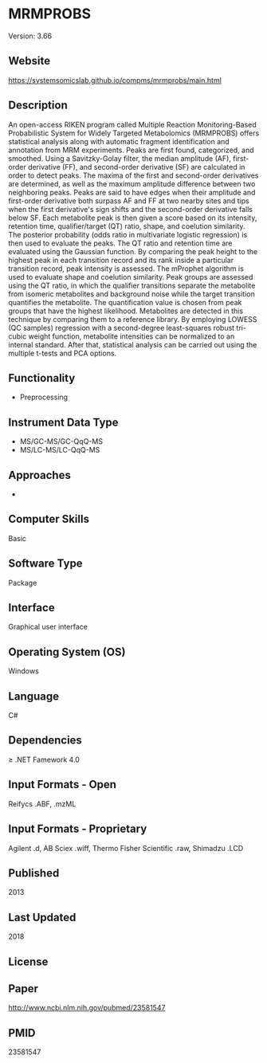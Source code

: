 # MRMPROBS
Version: 3.66

## Website
https://systemsomicslab.github.io/compms/mrmprobs/main.html

## Description
An open-access RIKEN program called Multiple Reaction Monitoring-Based Probabilistic System for Widely Targeted Metabolomics (MRMPROBS) offers statistical analysis along with automatic fragment identification and annotation from MRM experiments. Peaks are first found, categorized, and smoothed. Using a Savitzky-Golay filter, the median amplitude (AF), first-order derivative (FF), and second-order derivative (SF) are calculated in order to detect peaks. The maxima of the first and second-order derivatives are determined, as well as the maximum amplitude difference between two neighboring peaks. Peaks are said to have edges when their amplitude and first-order derivative both surpass AF and FF at two nearby sites and tips when the first derivative's sign shifts and the second-order derivative falls below SF. Each metabolite peak is then given a score based on its intensity, retention time, qualifier/target (QT) ratio, shape, and coelution similarity. The posterior probability (odds ratio in multivariate logistic regression) is then used to evaluate the peaks. The QT ratio and retention time are evaluated using the Gaussian function. By comparing the peak height to the highest peak in each transition record and its rank inside a particular transition record, peak intensity is assessed. The mProphet algorithm is used to evaluate shape and coelution similarity. Peak groups are assessed using the QT ratio, in which the qualifier transitions separate the metabolite from isomeric metabolites and background noise while the target transition quantifies the metabolite. The quantification value is chosen from peak groups that have the highest likelihood. Metabolites are detected in this technique by comparing them to a reference library. By employing LOWESS (QC samples) regression with a second-degree least-squares robust tri-cubic weight function, metabolite intensities can be normalized to an internal standard. After that, statistical analysis can be carried out using the multiple t-tests and PCA options.


## Functionality
- Preprocessing

## Instrument Data Type
- MS/GC-MS/GC-QqQ-MS
- MS/LC-MS/LC-QqQ-MS

## Approaches
-

## Computer Skills
Basic

## Software Type
Package

## Interface
Graphical user interface

## Operating System (OS)
Windows

## Language
C#

## Dependencies
≥ .NET Famework 4.0

## Input Formats - Open
Reifycs .ABF, .mzML

## Input Formats - Proprietary
Agilent .d, AB Sciex .wiff, Thermo Fisher Scientific .raw, Shimadzu .LCD

## Published
2013

## Last Updated
2018

## License

## Paper
http://www.ncbi.nlm.nih.gov/pubmed/23581547

## PMID
23581547
